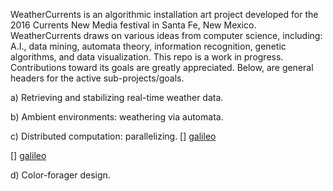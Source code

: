 WeatherCurrents is an algorithmic installation art project developed
for the 2016 Currents New Media festival in Santa Fe, New Mexico.
WeatherCurrents draws on various ideas from computer science,
including: A.I., data mining, automata theory, information recognition,
genetic algorithms, and data visualization. This repo is a work
in progress. Contributions toward its goals are greatly appreciated.
Below, are general headers for the active sub-projects/goals.

a) Retrieving and stabilizing real-time weather data.

b) Ambient environments: weathering via automata.

c) Distributed computation: parallelizing.
[] <a href="/tree/master/distributed_processes">galileo</a>
<p>
[] <a href="https://github.com/jonzingale/weather_currents/tree/master/distributed_processes">galileo</a>
</p>

d) Color-forager design.
